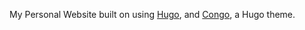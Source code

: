 My Personal Website built on using [Hugo](https://gohugo.io/), and [Congo](https://git.io/hugo-congo), a Hugo theme.
